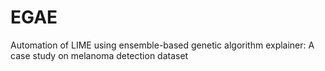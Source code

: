 # EGAE
Automation of LIME using ensemble-based genetic algorithm explainer: A case study on melanoma detection dataset
